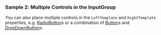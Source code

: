 ### Sample 2: Multiple Controls in the InputGroup

You can also place multiple controls in the `LeftTemplate` and `RightTemplate` properties, e.g. 
[RadioButton](/docs/controls/bootstrap/RadioButton/{branch})s or a combination of 
[Button](/docs/controls/bootstrap/Button/{branch})s and [DropDownButton](/docs/controls/bootstrap/DropDownButton/{branch})s.
